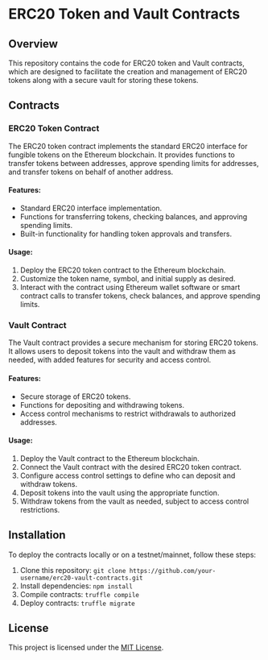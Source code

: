 # ERC20 Token and Vault Contracts

## Overview

This repository contains the code for ERC20 token and Vault contracts, which are designed to facilitate the creation and management of ERC20 tokens along with a secure vault for storing these tokens.

## Contracts

### ERC20 Token Contract

The ERC20 token contract implements the standard ERC20 interface for fungible tokens on the Ethereum blockchain. It provides functions to transfer tokens between addresses, approve spending limits for addresses, and transfer tokens on behalf of another address.

#### Features:
- Standard ERC20 interface implementation.
- Functions for transferring tokens, checking balances, and approving spending limits.
- Built-in functionality for handling token approvals and transfers.

#### Usage:
1. Deploy the ERC20 token contract to the Ethereum blockchain.
2. Customize the token name, symbol, and initial supply as desired.
3. Interact with the contract using Ethereum wallet software or smart contract calls to transfer tokens, check balances, and approve spending limits.

### Vault Contract

The Vault contract provides a secure mechanism for storing ERC20 tokens. It allows users to deposit tokens into the vault and withdraw them as needed, with added features for security and access control.

#### Features:
- Secure storage of ERC20 tokens.
- Functions for depositing and withdrawing tokens.
- Access control mechanisms to restrict withdrawals to authorized addresses.

#### Usage:
1. Deploy the Vault contract to the Ethereum blockchain.
2. Connect the Vault contract with the desired ERC20 token contract.
3. Configure access control settings to define who can deposit and withdraw tokens.
4. Deposit tokens into the vault using the appropriate function.
5. Withdraw tokens from the vault as needed, subject to access control restrictions.

## Installation

To deploy the contracts locally or on a testnet/mainnet, follow these steps:

1. Clone this repository: `git clone https://github.com/your-username/erc20-vault-contracts.git`
2. Install dependencies: `npm install`
3. Compile contracts: `truffle compile`
4. Deploy contracts: `truffle migrate`

## License

This project is licensed under the [MIT License](LICENSE).
